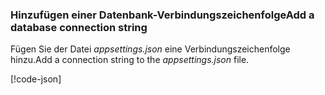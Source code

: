 <a name="cs"></a>

### <a name="add-a-database-connection-string"></a><span data-ttu-id="ab322-101">Hinzufügen einer Datenbank-Verbindungszeichenfolge</span><span class="sxs-lookup"><span data-stu-id="ab322-101">Add a database connection string</span></span>

<span data-ttu-id="ab322-102">Fügen Sie der Datei *appsettings.json* eine Verbindungszeichenfolge hinzu.</span><span class="sxs-lookup"><span data-stu-id="ab322-102">Add a connection string to the *appsettings.json* file.</span></span>

[!code-json[](../../tutorials/razor-pages/razor-pages-start/sample/RazorPagesMovie/appsettings_SQLite.json?highlight=8-10)]


